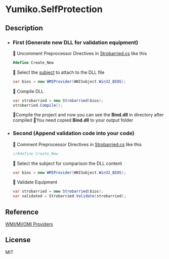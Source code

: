 # Yumiko.SelfProtection

## Description
- ### First (Generate new DLL for validation equipment)
  🍓 Uncomment Preprocessor Directives in [Strobarried.cs] like this
  ```C#
  #define Create_New
  ```

  🍓 Select the [subject](https://github.com/0x0001F36D/Yumiko.SelfProtection/blob/master/Yumiko.SelfProtection/WMI/WMISubject.cs "WMISubject.cs") to attach to the DLL file
  ```C#
  var bios = new WMIProvider(WNISubject.Win32_BIOS);
  ```
  
  🍓 Compile DLL
  ```C#
  var strobarried = new Strobarried(bios);
  strobarried.Compile();
  ```
  🍓Compile the project and now you can see the **Bind.dll** in directory after compiled
  🍓You need copied **Bind.dll** to your output folder


- ### Second (Append validation code into your code)
  🍓 Comment Preprocessor Directives in [Strobarried.cs] like this
  ```C#
  //#define Create_New
  ```
  🍓 Select the subject for comparison the DLL content
  ```C#
  var bios = new WMIProvider(WNISubject.Win32_BIOS);
  ```
  🍓 Validate Equipment
  ```C#
  var strobarried = new Strobarried(bios);
  var validated = Strobarried.Validate(strobarried);
  ```
## Reference
[WMI/MI/OMI Providers](https://msdn.microsoft.com/en-us/library/bg126473(v=vs.85).aspx "MSDN")

## License
MIT
    
[Strobarried.cs]:<https://github.com/0x0001F36D/Yumiko.SelfProtection/blob/master/Yumiko.SelfProtection/Strobarried/Strobarried.cs>
